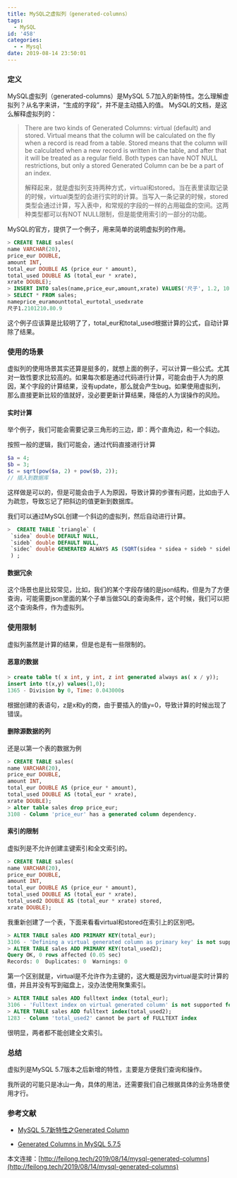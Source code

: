 ```yaml
---
title: MySQL之虚拟列（generated-columns）
tags:
  - MySQL
id: '458'
categories:
  - - Mysql
date: 2019-08-14 23:50:01
---
```


### 定义

MySQL虚拟列（generated-columns）是MySQL 5.7加入的新特性。怎么理解虚拟列？从名字来讲，“生成的字段”，并不是主动插入的值。 MySQL的文档，是这么解释虚拟列的：

> There are two kinds of Generated Columns: virtual (default) and stored. Virtual means that the column will be calculated on the fly when a record is read from a table. Stored means that the column will be calculated when a new record is written in the table, and after that it will be treated as a regular field. Both types can have NOT NULL restrictions, but only a stored Generated Column can be be a part of an index.
> 
> 解释起来，就是虚拟列支持两种方式，virtual和stored。当在表里读取记录的时候，virtual类型的会进行实时的计算。当写入一条记录的时候，stored类型会通过计算，写入表中，和常规的字段的一样的占用磁盘的空间。这两种类型都可以有NOT NULL限制，但是能使用索引的一部分的功能。

<!--more-->

MySQL的官方，提供了一个例子，用来简单的说明虚拟列的作用。

```sql
> CREATE TABLE sales(
name VARCHAR(20),
price_eur DOUBLE,
amount INT,
total_eur DOUBLE AS (price_eur * amount),
total_used DOUBLE AS (total_eur * xrate),
xrate DOUBLE);
> INSERT INTO sales(name,price_eur,amount,xrate) VALUES('尺子', 1.2, 10, 0.9);
> SELECT * FROM sales;
nameprice_euramounttotal_eurtotal_usedxrate
尺子1.2101210.80.9
```

这个例子应该算是比较明了了，total\_eur和total\_used根据计算的公式，自动计算除了结果。

### 使用的场景

虚拟列的使用场景其实还算是挺多的，就想上面的例子，可以计算一些公式。尤其对一致性要求比较高的。如果每次都是通过代码进行计算，可能会由于人为的原因，某个字段的计算结果，没有update，那么就会产生bug。如果使用虚拟列，那么直接更新比较的值就好，没必要更新计算结果，降低的人为误操作的风险。

#### 实时计算

举个例子，我们可能会需要记录三角形的三边，即：两个直角边，和一个斜边。

按照一般的逻辑，我们可能会，通过代码直接进行计算

```php
$a = 4;
$b = 3;
$c = sqrt(pow($a, 2) + pow($b, 2));
// 插入到数据库
```

这样做是可以的，但是可能会由于人为原因，导致计算的步骤有问题，比如由于人为疏忽，导致忘记了把斜边的值更新到数据库。

我们可以通过MySQL创建一个斜边的虚拟列，然后自动进行计算。

```sql
>  CREATE TABLE `triangle` (
 `sidea` double DEFAULT NULL,
 `sideb` double DEFAULT NULL,
 `sidec` double GENERATED ALWAYS AS (SQRT(sidea * sidea + sideb * sideb))
 ) ;
```

#### 数据冗余

这个场景也是比较常见，比如，我们的某个字段存储的是json结构，但是为了方便查询，可能需要json里面的某个子单当做SQL的查询条件，这个时候，我们可以把这个查询条件，作为虚拟列。

### 使用限制

虚拟列虽然是计算的结果，但是也是有一些限制的。

#### 恶意的数据

```sql
> create table t( x int, y int, z int generated always as( x / y));
insert into t(x,y) values(1,0); 
1365 - Division by 0, Time: 0.043000s
```

根据创建的表语句，z是x和y的商，由于要插入的值y=0，导致计算的时候出现了错误。

#### 删除源数据的列

还是以第一个表的数据为例

```sql
> CREATE TABLE sales(
name VARCHAR(20),
price_eur DOUBLE,
amount INT,
total_eur DOUBLE AS (price_eur * amount),
total_used DOUBLE AS (total_eur * xrate),
xrate DOUBLE);
> alter table sales drop price_eur;
3108 - Column 'price_eur' has a generated column dependency.
```

#### 索引的限制

虚拟列是不允许创建主键索引和全文索引的。

```sql
> CREATE TABLE sales(
name VARCHAR(20),
price_eur DOUBLE,
amount INT,
total_eur DOUBLE AS (price_eur * amount),
total_used DOUBLE AS (total_eur * xrate),
total_used2 DOUBLE AS (total_eur * xrate) stored,
xrate DOUBLE);
```

我重新创建了一个表，下面来看看virtual和stored在索引上的区别吧。

```sql
> ALTER TABLE sales ADD PRIMARY KEY(total_eur);
3106 - 'Defining a virtual generated column as primary key' is not supported for generated columns.
> ALTER TABLE sales ADD PRIMARY KEY(total_used2);
Query OK, 0 rows affected (0.05 sec)
Records: 0  Duplicates: 0  Warnings: 0
```

第一个区别就是，virtual是不允许作为主键的，这大概是因为virtual是实时计算的值，并且并没有写到磁盘上，没办法使用聚集索引。

```sql
> ALTER TABLE sales ADD fulltext index (total_eur);
3106 - 'Fulltext index on virtual generated column' is not supported for generated columns.
> ALTER TABLE sales ADD fulltext index(total_used2);
1283 - Column 'total_used2' cannot be part of FULLTEXT index
```

很明显，两者都不能创建全文索引。

### 总结

虚拟列是MySQL 5.7版本之后新增的特性，主要是方便我们查询和操作。

我所说的可能只是冰山一角，具体的用法，还需要我们自己根据具体的业务场景使用才行。

### 参考文献

*   [MySQL 5.7新特性之Generated Column](https://www.linuxidc.com/Linux/2016-02/128066.htm)
    
*   [Generated Columns in MySQL 5.7.5](http://mysqlserverteam.com/generated-columns-in-mysql-5-7-5/)
    

本文连接：[http://feilong.tech/2019/08/14/mysql-generated-columns](http://feilong.tech/2019/08/14/mysql-generated-columns)